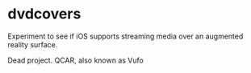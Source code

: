 # dvdcovers
Experiment to see if iOS supports streaming media over an augmented reality surface.

Dead project. QCAR, also known as Vufo
